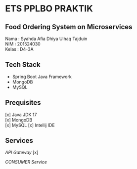 # ETS PPLBO PRAKTIK

## Food Ordering System on Microservices
Nama  : Syahda Afia Dhiya Ulhaq Tajduin  
NIM   : 201524030  
Kelas : D4-3A  

## Tech Stack
- Spring Boot Java Framework
- MongoDB
- MySQL

## Prequisites
[x] Java JDK 17  
[x] MongoDB  
[x] MySQL
[x] Intellij IDE

## Services
*API Gateway*
[x]

*CONSUMER Service*
